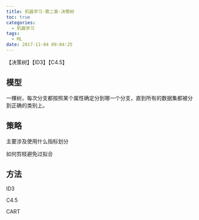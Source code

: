 ```yaml
---
title: 机器学习-第二章-决策树
toc: true
categories:
  - 机器学习
tags:
  - ML
date: 2017-11-04 09:04:25
---
```


【决策树】【ID3】【C4.5】

<!-- more -->

## 模型

一棵树，每次分支都按照某个属性确定分到哪一个分支，直到所有的数据集都被分到正确的类别上。

## 策略

主要涉及使用什么指标划分

如何剪枝避免过拟合

## 方法

ID3

C4.5

CART